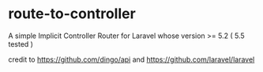 # route-to-controller
A simple Implicit Controller Router for Laravel whose version >= 5.2 ( 5.5 tested )

credit to https://github.com/dingo/api and https://github.com/laravel/laravel
